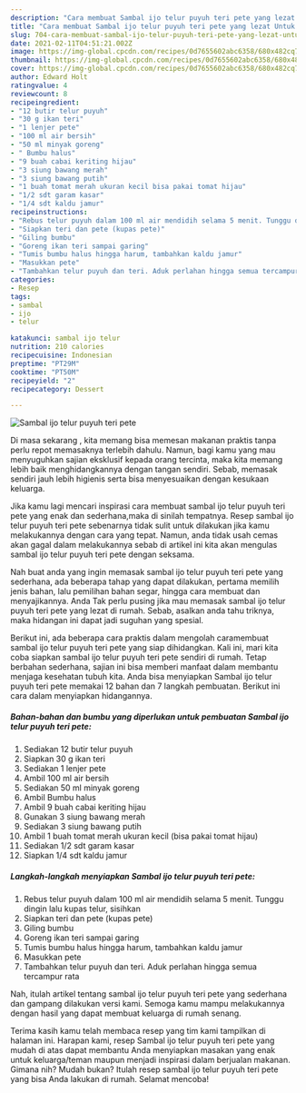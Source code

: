 ```yaml
---
description: "Cara membuat Sambal ijo telur puyuh teri pete yang lezat Untuk Jualan"
title: "Cara membuat Sambal ijo telur puyuh teri pete yang lezat Untuk Jualan"
slug: 704-cara-membuat-sambal-ijo-telur-puyuh-teri-pete-yang-lezat-untuk-jualan
date: 2021-02-11T04:51:21.002Z
image: https://img-global.cpcdn.com/recipes/0d7655602abc6358/680x482cq70/sambal-ijo-telur-puyuh-teri-pete-foto-resep-utama.jpg
thumbnail: https://img-global.cpcdn.com/recipes/0d7655602abc6358/680x482cq70/sambal-ijo-telur-puyuh-teri-pete-foto-resep-utama.jpg
cover: https://img-global.cpcdn.com/recipes/0d7655602abc6358/680x482cq70/sambal-ijo-telur-puyuh-teri-pete-foto-resep-utama.jpg
author: Edward Holt
ratingvalue: 4
reviewcount: 8
recipeingredient:
- "12 butir telur puyuh"
- "30 g ikan teri"
- "1 lenjer pete"
- "100 ml air bersih"
- "50 ml minyak goreng"
- " Bumbu halus"
- "9 buah cabai keriting hijau"
- "3 siung bawang merah"
- "3 siung bawang putih"
- "1 buah tomat merah ukuran kecil bisa pakai tomat hijau"
- "1/2 sdt garam kasar"
- "1/4 sdt kaldu jamur"
recipeinstructions:
- "Rebus telur puyuh dalam 100 ml air mendidih selama 5 menit. Tunggu dingin lalu kupas telur, sisihkan"
- "Siapkan teri dan pete (kupas pete)"
- "Giling bumbu"
- "Goreng ikan teri sampai garing"
- "Tumis bumbu halus hingga harum, tambahkan kaldu jamur"
- "Masukkan pete"
- "Tambahkan telur puyuh dan teri. Aduk perlahan hingga semua tercampur rata"
categories:
- Resep
tags:
- sambal
- ijo
- telur

katakunci: sambal ijo telur 
nutrition: 210 calories
recipecuisine: Indonesian
preptime: "PT29M"
cooktime: "PT50M"
recipeyield: "2"
recipecategory: Dessert

---
```



![Sambal ijo telur puyuh teri pete](https://img-global.cpcdn.com/recipes/0d7655602abc6358/680x482cq70/sambal-ijo-telur-puyuh-teri-pete-foto-resep-utama.jpg)

Di masa  sekarang , kita memang bisa memesan makanan praktis tanpa perlu repot memasaknya terlebih dahulu. Namun, bagi kamu yang mau menyuguhkan sajian eksklusif kepada orang tercinta, maka kita memang lebih baik menghidangkannya dengan tangan sendiri. Sebab, memasak sendiri jauh lebih higienis serta bisa menyesuaikan dengan kesukaan keluarga.

Jika kamu lagi mencari inspirasi cara membuat sambal ijo telur puyuh teri pete yang enak dan sederhana,maka di sinilah tempatnya. Resep sambal ijo telur puyuh teri pete  sebenarnya tidak sulit untuk dilakukan jika kamu melakukannya dengan cara yang tepat. Namun, anda tidak usah cemas akan gagal dalam melakukannya 
sebab di artikel ini kita akan mengulas sambal ijo telur puyuh teri pete dengan seksama.  



Nah buat anda yang ingin memasak sambal ijo telur puyuh teri pete yang sederhana, ada beberapa tahap yang dapat dilakukan, pertama memilih jenis bahan, lalu pemilihan bahan segar, hingga cara membuat dan menyajikannya. Anda Tak perlu pusing jika mau memasak sambal ijo telur puyuh teri pete yang lezat di rumah. Sebab, asalkan anda  tahu triknya, maka hidangan ini dapat jadi suguhan yang spesial.

Berikut ini, ada beberapa cara praktis  dalam mengolah caramembuat sambal ijo telur puyuh teri pete yang siap dihidangkan. Kali ini, mari kita coba siapkan sambal ijo telur puyuh teri pete sendiri di rumah. Tetap berbahan sederhana, sajian ini bisa memberi manfaat dalam membantu menjaga kesehatan tubuh kita. Anda bisa menyiapkan Sambal ijo telur puyuh teri pete memakai 12 bahan dan 7 langkah pembuatan. Berikut ini cara dalam menyiapkan hidangannya.

<!--inarticleads1-->

##### Bahan-bahan dan bumbu yang diperlukan untuk pembuatan Sambal ijo telur puyuh teri pete:

1. Sediakan 12 butir telur puyuh
1. Siapkan 30 g ikan teri
1. Sediakan 1 lenjer pete
1. Ambil 100 ml air bersih
1. Sediakan 50 ml minyak goreng
1. Ambil  Bumbu halus
1. Ambil 9 buah cabai keriting hijau
1. Gunakan 3 siung bawang merah
1. Sediakan 3 siung bawang putih
1. Ambil 1 buah tomat merah ukuran kecil (bisa pakai tomat hijau)
1. Sediakan 1/2 sdt garam kasar
1. Siapkan 1/4 sdt kaldu jamur




<!--inarticleads2-->

##### Langkah-langkah menyiapkan Sambal ijo telur puyuh teri pete:

1. Rebus telur puyuh dalam 100 ml air mendidih selama 5 menit. Tunggu dingin lalu kupas telur, sisihkan
1. Siapkan teri dan pete (kupas pete)
1. Giling bumbu
1. Goreng ikan teri sampai garing
1. Tumis bumbu halus hingga harum, tambahkan kaldu jamur
1. Masukkan pete
1. Tambahkan telur puyuh dan teri. Aduk perlahan hingga semua tercampur rata




Nah, itulah artikel tentang  sambal ijo telur puyuh teri pete  yang sederhana dan gampang dilakukan versi kami. Semoga kamu mampu melakukannya dengan hasil yang dapat membuat keluarga di rumah senang. 

Terima kasih kamu telah membaca resep yang tim kami tampilkan di halaman ini. Harapan kami, resep  Sambal ijo telur puyuh teri pete yang mudah di atas dapat membantu Anda menyiapkan masakan yang enak untuk keluarga/teman maupun menjadi inspirasi dalam berjualan makanan. Gimana nih? Mudah bukan? Itulah resep sambal ijo telur puyuh teri pete yang bisa Anda lakukan di rumah. Selamat mencoba!


